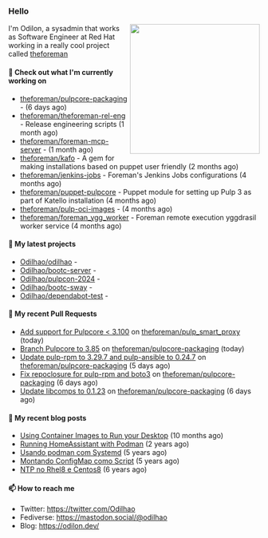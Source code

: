 ### Hello

<img align="right" src="https://avatars.githubusercontent.com/odilhao" width="260">

I'm Odilon, a sysadmin that works as Software Engineer at Red Hat working in a really cool project called [theforeman](https://theforeman.org/)

#### 👷 Check out what I'm currently working on

- [theforeman/pulpcore-packaging](https://github.com/theforeman/pulpcore-packaging) -  (6 days ago)
- [theforeman/theforeman-rel-eng](https://github.com/theforeman/theforeman-rel-eng) - Release engineering scripts (1 month ago)
- [theforeman/foreman-mcp-server](https://github.com/theforeman/foreman-mcp-server) -  (1 month ago)
- [theforeman/kafo](https://github.com/theforeman/kafo) - A gem for making installations based on puppet user friendly (2 months ago)
- [theforeman/jenkins-jobs](https://github.com/theforeman/jenkins-jobs) - Foreman&#39;s Jenkins Jobs configurations (4 months ago)
- [theforeman/puppet-pulpcore](https://github.com/theforeman/puppet-pulpcore) - Puppet module for setting up Pulp 3 as part of Katello installation (4 months ago)
- [theforeman/pulp-oci-images](https://github.com/theforeman/pulp-oci-images) -  (4 months ago)
- [theforeman/foreman_ygg_worker](https://github.com/theforeman/foreman_ygg_worker) - Foreman remote execution yggdrasil worker service (4 months ago)

#### 🌱 My latest projects

- [Odilhao/odilhao](https://github.com/Odilhao/odilhao) - 
- [Odilhao/bootc-server](https://github.com/Odilhao/bootc-server) - 
- [Odilhao/pulpcon-2024](https://github.com/Odilhao/pulpcon-2024) - 
- [Odilhao/bootc-sway](https://github.com/Odilhao/bootc-sway) - 
- [Odilhao/dependabot-test](https://github.com/Odilhao/dependabot-test) - 

#### 🔨 My recent Pull Requests

- [Add support for Pulpcore &lt; 3.100](https://github.com/theforeman/pulp_smart_proxy/pull/44) on [theforeman/pulp_smart_proxy](https://github.com/theforeman/pulp_smart_proxy) (today)
- [Branch Pulpcore to 3.85](https://github.com/theforeman/pulpcore-packaging/pull/2146) on [theforeman/pulpcore-packaging](https://github.com/theforeman/pulpcore-packaging) (today)
- [Update pulp-rpm to 3.29.7 and pulp-ansible to 0.24.7](https://github.com/theforeman/pulpcore-packaging/pull/2144) on [theforeman/pulpcore-packaging](https://github.com/theforeman/pulpcore-packaging) (5 days ago)
- [Fix repoclosure for pulp-rpm and boto3](https://github.com/theforeman/pulpcore-packaging/pull/2141) on [theforeman/pulpcore-packaging](https://github.com/theforeman/pulpcore-packaging) (6 days ago)
- [Update libcomps to 0.1.23](https://github.com/theforeman/pulpcore-packaging/pull/2138) on [theforeman/pulpcore-packaging](https://github.com/theforeman/pulpcore-packaging) (6 days ago)

#### 📜 My recent blog posts

- [Using Container Images to Run your Desktop](https://odilon.dev/2024/10/29/building-a-desktop-with-bootc/) (10 months ago)
- [Running HomeAssistant with Podman](https://odilon.dev/2022/12/20/homeassistant-with-podman/) (2 years ago)
- [Usando podman com Systemd](https://odilon.dev/2020/06/30/usando-podman-com-systemd/) (5 years ago)
- [Montando ConfigMap como Script](https://odilon.dev/2020/03/08/montando-configmap-como-script/) (5 years ago)
- [NTP no Rhel8 e Centos8](https://odilon.dev/2019/09/17/2019-09-17-ntp-rhel8-centos8/) (6 years ago)


#### 📫 How to reach me

- Twitter: https://twitter.com/Odilhao
- Fediverse: https://mastodon.social/@odilhao
- Blog: https://odilon.dev/
